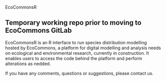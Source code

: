 EcoCommonsR

Temporary working repo prior to moving to EcoCommons GitLab
------------------------------------------------------------------------

EcoCommonsR is an R interface to run species distribution modelling 
hosted by EcoCommons, a platform for digital modelling and analysis 
needs on ecological and environmental research, currently in construction. 
It enables users to access the code behind the platform and perform 
alterations as nedded. 

If you have any comments, questions or suggestions, please contact us.
